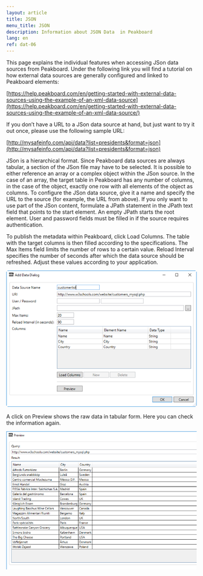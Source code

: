 ```yaml
---
layout: article
title: JSON
menu_title: JSON
description: Information about JSON Data  in Peakboard
lang: en
ref: dat-06
---
```

This page explains the individual features when accessing JSon data sources from Peakboard. Under the following link you will find a tutorial on how external data sources are generally configured and linked to Peakboard elements:

[https://help.peakboard.com/en/getting-started-with-external-data-sources-using-the-example-of-an-xml-data-source](https://help.peakboard.com/en/getting-started-with-external-data-sources-using-the-example-of-an-xml-data-source/)

If you don’t have a URL to a JSon data source at hand, but just want to try it out once, please use the following sample URL:

[http://mysafeinfo.com/api/data?list=presidents&format=json](http://mysafeinfo.com/api/data?list=presidents&format=json)

JSon is a hierarchical format. Since Peakboard data sources are always tabular, a section of the JSon file may have to be selected. It is possible to either reference an array or a complex object within the JSon source. In the case of an array, the target table in Peakboard has any number of columns, in the case of the object, exactly one row with all elements of the object as columns. To configure the JSon data source, give it a name and specify the URL to the source (for example, the URL from above). If you only want to use part of the JSon content, formulate a JPath statement in the JPath text field that points to the start element. An empty JPath starts the root element. User and password fields must be filled in if the source requires authentication.

To publish the metadata within Peakboard, click Load Columns. The table with the target columns is then filled according to the specifications. The Max Items field limits the number of rows to a certain value. Reload Interval specifies the number of seconds after which the data source should be refreshed. Adjust these values according to your application.

![image_1](/assets/images/Data_Sources/JSON/JSON01.png)

A click on Preview shows the raw data in tabular form. Here you can check the information again.

![image_1](/assets/images/Data_Sources/JSON/JSON02.png)
